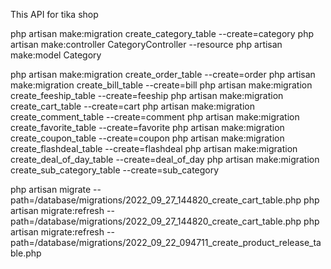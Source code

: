 This API for tika shop

php artisan make:migration create_category_table --create=category
php artisan make:controller CategoryController --resource
php artisan make:model Category

php artisan make:migration create_order_table --create=order
php artisan make:migration create_bill_table --create=bill
php artisan make:migration create_feeship_table --create=feeship
php artisan make:migration create_cart_table --create=cart
php artisan make:migration create_comment_table --create=comment
php artisan make:migration create_favorite_table --create=favorite
php artisan make:migration create_coupon_table --create=coupon
php artisan make:migration create_flashdeal_table --create=flashdeal
php artisan make:migration create_deal_of_day_table --create=deal_of_day
php artisan make:migration create_sub_category_table --create=sub_category

php artisan migrate --path=/database/migrations/2022_09_27_144820_create_cart_table.php
php artisan migrate:refresh --path=/database/migrations/2022_09_27_144820_create_cart_table.php
php artisan migrate:refresh --path=/database/migrations/2022_09_22_094711_create_product_release_table.php
